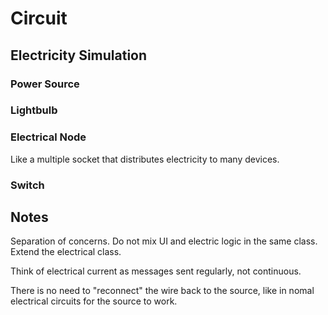 # Circuit

## Electricity Simulation

### Power Source

### Lightbulb

### Electrical Node

Like a multiple socket that distributes electricity to many devices.

### Switch

## Notes

Separation of concerns. Do not mix UI and electric logic in the same class. Extend the electrical class.

Think of electrical current as messages sent regularly, not continuous.

There is no need to "reconnect" the wire back to the source, like in nomal electrical circuits for the source to work.
